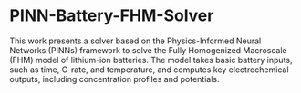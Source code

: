 # PINN-Battery-FHM-Solver
This work presents a solver based on the Physics-Informed Neural Networks (PINNs) framework to solve the Fully Homogenized Macroscale (FHM) model of lithium-ion batteries. The model takes basic battery inputs, such as time, C-rate, and temperature, and computes key electrochemical outputs, including concentration profiles and potentials.
